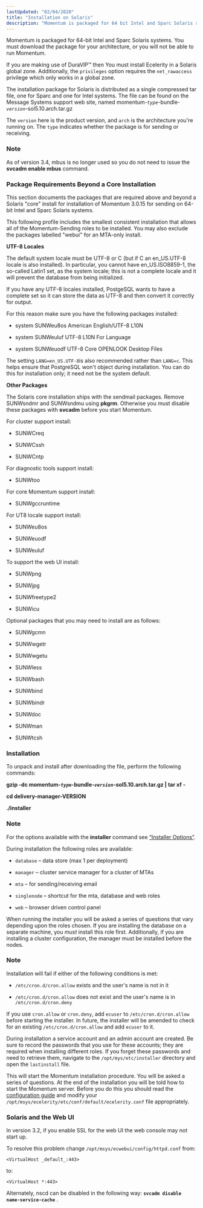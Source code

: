 ```yaml
---
lastUpdated: "02/04/2020"
title: "Installation on Solaris"
description: "Momentum is packaged for 64 bit Intel and Sparc Solaris systems You must download the package for your architecture or you will not be able to run Momentum If you are making use of Dura VIP™ then You must install Ecelerity in a Solaris global zone Additionally the privileges option..."
---
```


Momentum is packaged for 64-bit Intel and Sparc Solaris systems. You must download the package for your architecture, or you will not be able to run Momentum.

If you are making use of DuraVIP™ then You must install Ecelerity in a Solaris global zone. Additionally, the `privileges` option requires the `net_rawaccess` privilege which only works in a global zone.

The installation package for Solaris is distributed as a single compressed tar file, one for Sparc and one for Intel systems. The file can be found on the Message Systems support web site, named momentum-*`type`*-bundle-*`version`*-sol5.10.arch.tar.gz

The `version` here is the product version, and `arch` is the architecture you're running on. The `type` indicates whether the package is for sending or receiving.

### Note

As of version 3.4, mbus is no longer used so you do not need to issue the **svcadm enable mbus**             command.

### <a name="install.solaris.packages"></a> Package Requirements Beyond a Core Installation

This section documents the packages that are required above and beyond a Solaris "core" install for installation of Momentum 3.0.15 for sending on 64-bit Intel and Sparc Solaris systems.

This following profile includes the smallest consistent installation that allows all of the Momentum-Sending roles to be installed. You may also exclude the packages labelled "webui" for an MTA-only install.

**<a name="idp579648"></a> UTF-8 Locales**

The default system locale must be UTF-8 or C (but if C an en_US.UTF-8 locale is also installed). In particular, you cannot have en_US.ISO8859-1, the so-called Latin1 set, as the system locale; this is not a complete locale and it will prevent the database from being initialized.

If you have any UTF-8 locales installed, PostgeSQL wants to have a complete set so it can store the data as UTF-8 and then convert it correctly for output.

For this reason make sure you have the following packages installed:

*   system SUNWeu8os American English/UTF-8 L10N

*   system SUNWeuluf UTF-8 L10N For Language

*   system SUNWeuodf UTF-8 Core OPENLOOK Desktop Files

The setting `LANG=en_US.UTF-8`is also recommended rather than `LANG=c`. This helps ensure that PostgreSQL won't object during installation. You can do this for installation only; it need not be the system default.

**<a name="idp587136"></a> Other Packages**

The Solaris core installation ships with the sendmail packages. Remove SUNWsndmr and SUNWsndmu using **pkgrm**. Otherwise you must disable these packages with **svcadm** before you start Momentum.

For cluster support install:

*   SUNWCreq

*   SUNWCssh

*   SUNWCntp

For diagnostic tools support install:

*   SUNWtoo

For core Momentum support install:

*   SUNWgccruntime

For UT8 locale support install:

*   SUNWeu8os

*   SUNWeuodf

*   SUNWeuluf

To support the web UI install:

*   SUNWpng

*   SUNWjpg

*   SUNWfreetype2

*   SUNWicu

Optional packages that you may need to install are as follows:

*   SUNWgcmn

*   SUNWwgetr

*   SUNWwgetu

*   SUNWless

*   SUNWbash

*   SUNWbind

*   SUNWbindr

*   SUNWdoc

*   SUNWman

*   SUNWtcsh

### <a name="install.solaris.installation"></a> Installation

To unpack and install after downloading the file, perform the following commands:

**gzip -dc momentum-*`type`*-bundle-*`version`*-sol5.10.arch.tar.gz | tar xf -** 

  **cd delivery-manager-VERSION** 

  **./installer**
### Note

For the options available with the **installer** command see [“Installer Options”](/momentum/3/3-reference/install-options).

During installation the following roles are available:

*   `database` – data store (max 1 per deployment)

*   `manager` – cluster service manager for a cluster of MTAs

*   `mta` – for sending/receiving email

*   `singlenode` – shortcut for the mta, database and web roles

*   `web` – browser driven control panel

When running the installer you will be asked a series of questions that vary depending upon the roles chosen. If you are installing the database on a separate machine, you *must* install this role first. Additionally, if you are installing a cluster configuration, the manager must be installed before the nodes.

### Note

Installation will fail if either of the following conditions is met:

*   `/etc/cron.d/cron.allow` exists and the user's name is not in it

*   `/etc/cron.d/cron.allow` does not exist and the user's name is in `/etc/cron.d/cron.deny`

If you use `cron.allow` or `cron.deny`, add `ecuser` to `/etc/cron.d/cron.allow` before starting the installer. In future, the installer will be amended to check for an existing `/etc/cron.d/cron.allow` and add `ecuser` to it.

During installation a service account and an admin account are created. Be sure to record the passwords that you use for these accounts; they are required when installing different roles. If you forget these passwords and need to retrieve them, navigate to the `/opt/mys/etc/installer` directory and open the `lastinstall` file.

This will start the Momentum installation procedure. You will be asked a series of questions. At the end of the installation you will be told how to start the Momentum server. Before you do this you should read the [configuration guide](/momentum/3/3-reference/conf) and modify your `/opt/msys/ecelerity/etc/conf/default/ecelerity.conf` file appropriately.

### <a name="install.solaris.webui"></a> Solaris and the Web UI

In version 3.2, if you enable SSL for the web UI the web console may not start up.

To resolve this problem change `/opt/msys/ecwebui/config/httpd.conf` from:

`<VirtualHost _default_:443>`

to:

`<VirtualHost *:443>`

Alternately, nscd can be disabled in the following way: **`svcadm disable name-service-cache`**                            .